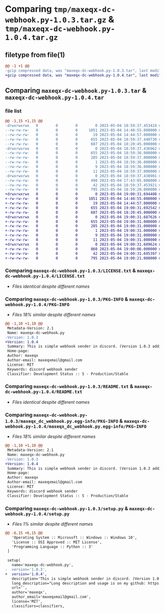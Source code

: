 # Comparing `tmp/maxeqx-dc-webhook.py-1.0.3.tar.gz` & `tmp/maxeqx-dc-webhook.py-1.0.4.tar.gz`

## filetype from file(1)

```diff
@@ -1 +1 @@
-gzip compressed data, was "maxeqx-dc-webhook.py-1.0.3.tar", last modified: Thu May  4 18:59:37 2023, max compression
+gzip compressed data, was "maxeqx-dc-webhook.py-1.0.4.tar", last modified: Thu May  4 19:00:31 2023, max compression
```

## Comparing `maxeqx-dc-webhook.py-1.0.3.tar` & `maxeqx-dc-webhook.py-1.0.4.tar`

### file list

```diff
@@ -1,15 +1,15 @@
-drwxrwxrwx   0        0        0        0 2023-05-04 18:59:37.453424 maxeqx-dc-webhook.py-1.0.3/
--rw-rw-rw-   0        0        0     1051 2023-05-04 14:40:55.000000 maxeqx-dc-webhook.py-1.0.3/LICENSE.txt
--rw-rw-rw-   0        0        0       19 2023-05-04 14:44:57.000000 maxeqx-dc-webhook.py-1.0.3/MANIFEST.in
--rw-rw-rw-   0        0        0      655 2023-05-04 18:59:37.440730 maxeqx-dc-webhook.py-1.0.3/PKG-INFO
--rw-rw-rw-   0        0        0      607 2023-05-04 18:20:45.000000 maxeqx-dc-webhook.py-1.0.3/README.txt
-drwxrwxrwx   0        0        0        0 2023-05-04 18:59:37.436962 maxeqx-dc-webhook.py-1.0.3/maxeqx_dc_webhook.py.egg-info/
--rw-rw-rw-   0        0        0      655 2023-05-04 18:59:36.000000 maxeqx-dc-webhook.py-1.0.3/maxeqx_dc_webhook.py.egg-info/PKG-INFO
--rw-rw-rw-   0        0        0      285 2023-05-04 18:59:37.000000 maxeqx-dc-webhook.py-1.0.3/maxeqx_dc_webhook.py.egg-info/SOURCES.txt
--rw-rw-rw-   0        0        0        1 2023-05-04 18:59:36.000000 maxeqx-dc-webhook.py-1.0.3/maxeqx_dc_webhook.py.egg-info/dependency_links.txt
--rw-rw-rw-   0        0        0        9 2023-05-04 18:59:36.000000 maxeqx-dc-webhook.py-1.0.3/maxeqx_dc_webhook.py.egg-info/requires.txt
--rw-rw-rw-   0        0        0       11 2023-05-04 18:59:37.000000 maxeqx-dc-webhook.py-1.0.3/maxeqx_dc_webhook.py.egg-info/top_level.txt
-drwxrwxrwx   0        0        0        0 2023-05-04 18:59:37.438901 maxeqx-dc-webhook.py-1.0.3/maxwebhook/
--rw-rw-rw-   0        0        0      498 2023-05-04 17:43:05.000000 maxeqx-dc-webhook.py-1.0.3/maxwebhook/__init__.py
--rw-rw-rw-   0        0        0       42 2023-05-04 18:59:37.453921 maxeqx-dc-webhook.py-1.0.3/setup.cfg
--rw-rw-rw-   0        0        0      795 2023-05-04 18:59:20.000000 maxeqx-dc-webhook.py-1.0.3/setup.py
+drwxrwxrwx   0        0        0        0 2023-05-04 19:00:31.694408 maxeqx-dc-webhook.py-1.0.4/
+-rw-rw-rw-   0        0        0     1051 2023-05-04 14:40:55.000000 maxeqx-dc-webhook.py-1.0.4/LICENSE.txt
+-rw-rw-rw-   0        0        0       19 2023-05-04 14:44:57.000000 maxeqx-dc-webhook.py-1.0.4/MANIFEST.in
+-rw-rw-rw-   0        0        0      655 2023-05-04 19:00:31.692542 maxeqx-dc-webhook.py-1.0.4/PKG-INFO
+-rw-rw-rw-   0        0        0      607 2023-05-04 18:20:45.000000 maxeqx-dc-webhook.py-1.0.4/README.txt
+drwxrwxrwx   0        0        0        0 2023-05-04 19:00:31.687626 maxeqx-dc-webhook.py-1.0.4/maxeqx_dc_webhook.py.egg-info/
+-rw-rw-rw-   0        0        0      655 2023-05-04 19:00:31.000000 maxeqx-dc-webhook.py-1.0.4/maxeqx_dc_webhook.py.egg-info/PKG-INFO
+-rw-rw-rw-   0        0        0      285 2023-05-04 19:00:31.000000 maxeqx-dc-webhook.py-1.0.4/maxeqx_dc_webhook.py.egg-info/SOURCES.txt
+-rw-rw-rw-   0        0        0        1 2023-05-04 19:00:31.000000 maxeqx-dc-webhook.py-1.0.4/maxeqx_dc_webhook.py.egg-info/dependency_links.txt
+-rw-rw-rw-   0        0        0        9 2023-05-04 19:00:31.000000 maxeqx-dc-webhook.py-1.0.4/maxeqx_dc_webhook.py.egg-info/requires.txt
+-rw-rw-rw-   0        0        0       11 2023-05-04 19:00:31.000000 maxeqx-dc-webhook.py-1.0.4/maxeqx_dc_webhook.py.egg-info/top_level.txt
+drwxrwxrwx   0        0        0        0 2023-05-04 19:00:31.689624 maxeqx-dc-webhook.py-1.0.4/maxwebhook/
+-rw-rw-rw-   0        0        0      860 2023-05-04 19:00:06.000000 maxeqx-dc-webhook.py-1.0.4/maxwebhook/__init__.py
+-rw-rw-rw-   0        0        0       42 2023-05-04 19:00:31.695397 maxeqx-dc-webhook.py-1.0.4/setup.cfg
+-rw-rw-rw-   0        0        0      795 2023-05-04 19:00:21.000000 maxeqx-dc-webhook.py-1.0.4/setup.py
```

### Comparing `maxeqx-dc-webhook.py-1.0.3/LICENSE.txt` & `maxeqx-dc-webhook.py-1.0.4/LICENSE.txt`

 * *Files identical despite different names*

### Comparing `maxeqx-dc-webhook.py-1.0.3/PKG-INFO` & `maxeqx-dc-webhook.py-1.0.4/PKG-INFO`

 * *Files 18% similar despite different names*

```diff
@@ -1,10 +1,10 @@
 Metadata-Version: 2.1
 Name: maxeqx-dc-webhook.py
-Version: 1.0.3
+Version: 1.0.4
 Summary: This is simple webhook sender in discord. (Version 1.0.3 adding embed)
 Home-page: 
 Author: maxeqx
 Author-email: maxeqxmail@gmail.com
 License: MIT
 Keywords: discord webhook sender
 Classifier: Development Status :: 5 - Production/Stable
```

### Comparing `maxeqx-dc-webhook.py-1.0.3/README.txt` & `maxeqx-dc-webhook.py-1.0.4/README.txt`

 * *Files identical despite different names*

### Comparing `maxeqx-dc-webhook.py-1.0.3/maxeqx_dc_webhook.py.egg-info/PKG-INFO` & `maxeqx-dc-webhook.py-1.0.4/maxeqx_dc_webhook.py.egg-info/PKG-INFO`

 * *Files 18% similar despite different names*

```diff
@@ -1,10 +1,10 @@
 Metadata-Version: 2.1
 Name: maxeqx-dc-webhook.py
-Version: 1.0.3
+Version: 1.0.4
 Summary: This is simple webhook sender in discord. (Version 1.0.3 adding embed)
 Home-page: 
 Author: maxeqx
 Author-email: maxeqxmail@gmail.com
 License: MIT
 Keywords: discord webhook sender
 Classifier: Development Status :: 5 - Production/Stable
```

### Comparing `maxeqx-dc-webhook.py-1.0.3/setup.py` & `maxeqx-dc-webhook.py-1.0.4/setup.py`

 * *Files 1% similar despite different names*

```diff
@@ -6,15 +6,15 @@
   'Operating System :: Microsoft :: Windows :: Windows 10',
   'License :: OSI Approved :: MIT License',
   'Programming Language :: Python :: 3'
 ]
  
 setup(
   name='maxeqx-dc-webhook.py',
-  version='1.0.3',
+  version='1.0.4',
   description='This is simple webhook sender in discord. (Version 1.0.3 adding embed)',
   long_description="Long description and usage is on my github: https://github.com/makseksowny/maxeqx-dc-webhook.",
   url='',  
   author='maxeqx',
   author_email='maxeqxmail@gmail.com',
   license='MIT', 
   classifiers=classifiers,
```

